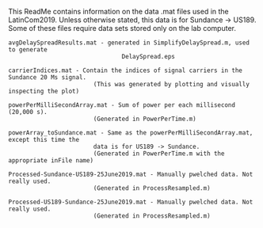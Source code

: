 This ReadMe contains information on the data .mat files used in the LatinCom2019. 
Unless otherwise stated, this data is for Sundance -> US189. Some of these files 
require data sets stored only on the lab computer. 

    avgDelaySpreadResults.mat - generated in SimplifyDelaySpread.m, used to generate 
                                    DelaySpread.eps 

    carrierIndices.mat - Contain the indices of signal carriers in the Sundance 20 Ms signal. 
                            (This was generated by plotting and visually inspecting the plot)

    powerPerMilliSecondArray.mat - Sum of power per each millisecond (20,000 s).
                            (Generated in PowerPerTime.m)
    
    powerArray_toSundance.mat - Same as the powerPerMilliSecondArray.mat, except this time the
                            data is for US189 -> Sundance. 
                            (Generated in PowerPerTime.m with the appropriate inFile name)

    Processed-Sundance-US189-25June2019.mat - Manually pwelched data. Not really used.
                            (Generated in ProcessResampled.m)

    Processed-US189-Sundance-25June2019.mat - Manually pwelched data. Not really used.
                            (Generated in ProcessResampled.m)